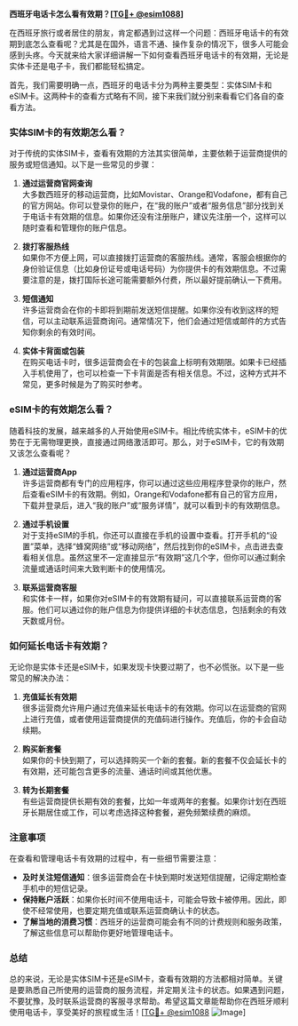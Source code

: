**西班牙电话卡怎么看有效期？[[TG💪+ @esim1088](https://t.me/s/esim1088)]**

在西班牙旅行或者居住的朋友，肯定都遇到过这样一个问题：西班牙电话卡的有效期到底怎么查看呢？尤其是在国外，语言不通、操作复杂的情况下，很多人可能会感到头疼。今天就来给大家详细讲解一下如何查看西班牙电话卡的有效期，无论是实体卡还是电子卡，我们都能轻松搞定。

首先，我们需要明确一点，西班牙的电话卡分为两种主要类型：实体SIM卡和eSIM卡。这两种卡的查看方式略有不同，接下来我们就分别来看看它们各自的查看方法。

### 实体SIM卡的有效期怎么看？

对于传统的实体SIM卡，查看有效期的方法其实很简单，主要依赖于运营商提供的服务或短信通知。以下是一些常见的步骤：

1. **通过运营商官网查询**  
   大多数西班牙的移动运营商，比如Movistar、Orange和Vodafone，都有自己的官方网站。你可以登录你的账户，在“我的账户”或者“服务信息”部分找到关于电话卡有效期的信息。如果你还没有注册账户，建议先注册一个，这样可以随时查看和管理你的账户信息。

2. **拨打客服热线**  
   如果你不方便上网，可以直接拨打运营商的客服热线。通常，客服会根据你的身份验证信息（比如身份证号或电话号码）为你提供卡的有效期信息。不过需要注意的是，拨打国际长途可能需要额外付费，所以最好提前确认一下费用。

3. **短信通知**  
   许多运营商会在你的卡即将到期前发送短信提醒。如果你没有收到这样的短信，可以主动联系运营商询问。通常情况下，他们会通过短信或邮件的方式告知你剩余的有效时间。

4. **实体卡背面或包装**  
   在购买电话卡时，很多运营商会在卡的包装盒上标明有效期限。如果卡已经插入手机使用了，也可以检查一下卡背面是否有相关信息。不过，这种方式并不常见，更多时候是为了购买时参考。

### eSIM卡的有效期怎么看？

随着科技的发展，越来越多的人开始使用eSIM卡。相比传统实体卡，eSIM卡的优势在于无需物理更换，直接通过网络激活即可。那么，对于eSIM卡，它的有效期又该怎么查看呢？

1. **通过运营商App**  
   许多运营商都有专门的应用程序，你可以通过这些应用程序登录你的账户，然后查看eSIM卡的有效期。例如，Orange和Vodafone都有自己的官方应用，下载并登录后，进入“我的账户”或“服务详情”，就可以看到卡的有效期信息。

2. **通过手机设置**  
   对于支持eSIM的手机，你还可以直接在手机的设置中查看。打开手机的“设置”菜单，选择“蜂窝网络”或“移动网络”，然后找到你的eSIM卡，点击进去查看相关信息。虽然这里不一定直接显示“有效期”这几个字，但你可以通过剩余流量或通话时间来大致判断卡的使用情况。

3. **联系运营商客服**  
   和实体卡一样，如果你对eSIM卡的有效期有疑问，可以直接联系运营商的客服。他们可以通过你的账户信息为你提供详细的卡状态信息，包括剩余的有效天数或月份。

### 如何延长电话卡有效期？

无论你是实体卡还是eSIM卡，如果发现卡快要过期了，也不必慌张。以下是一些常见的解决办法：

1. **充值延长有效期**  
   很多运营商允许用户通过充值来延长电话卡的有效期。你可以在运营商的官网上进行充值，或者使用运营商提供的充值码进行操作。充值后，你的卡会自动续期。

2. **购买新套餐**  
   如果你的卡快到期了，可以选择购买一个新的套餐。新的套餐不仅会延长卡的有效期，还可能包含更多的流量、通话时间或其他优惠。

3. **转为长期套餐**  
   有些运营商提供长期有效的套餐，比如一年或两年的套餐。如果你计划在西班牙长期居住或工作，可以考虑选择这种套餐，避免频繁续费的麻烦。

### 注意事项

在查看和管理电话卡有效期的过程中，有一些细节需要注意：

- **及时关注短信通知**：很多运营商会在卡快到期时发送短信提醒，记得定期检查手机中的短信记录。
- **保持账户活跃**：如果你长时间不使用电话卡，可能会导致卡被停用。因此，即使不经常使用，也要定期充值或联系运营商确认卡的状态。
- **了解当地的消费习惯**：西班牙的运营商可能会有不同的计费规则和服务政策，了解这些信息可以帮助你更好地管理电话卡。

### 总结

总的来说，无论是实体SIM卡还是eSIM卡，查看有效期的方法都相对简单。关键是要熟悉自己所使用的运营商的服务流程，并定期关注卡的状态。如果遇到问题，不要犹豫，及时联系运营商的客服寻求帮助。希望这篇文章能帮助你在西班牙顺利使用电话卡，享受美好的旅程或生活！[[TG💪+ @esim1088](https://t.me/s/esim1088) ![Image](https://i.postimg.cc/4NQfJmqS/Snipaste-2025-05-13-00-14-12.png)]